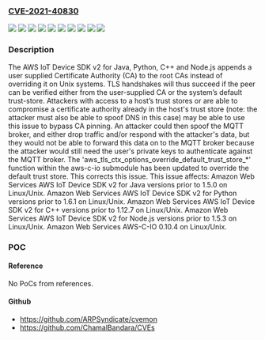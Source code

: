 ### [CVE-2021-40830](https://cve.mitre.org/cgi-bin/cvename.cgi?name=CVE-2021-40830)
![](https://img.shields.io/static/v1?label=Product&message=AWS%20IoT%20Device%20SDK%20v2%20for%20C%2B%2B&color=blue)
![](https://img.shields.io/static/v1?label=Product&message=AWS%20IoT%20Device%20SDK%20v2%20for%20Java%20&color=blue)
![](https://img.shields.io/static/v1?label=Product&message=AWS%20IoT%20Device%20SDK%20v2%20for%20Node.js&color=blue)
![](https://img.shields.io/static/v1?label=Product&message=AWS%20IoT%20Device%20SDK%20v2%20for%20Python&color=blue)
![](https://img.shields.io/static/v1?label=Product&message=AWS-C-IO&color=blue)
![](https://img.shields.io/static/v1?label=Version&message=%3C%201.12.7%20&color=brighgreen)
![](https://img.shields.io/static/v1?label=Version&message=%3C%201.5.0%20&color=brighgreen)
![](https://img.shields.io/static/v1?label=Version&message=%3C%201.5.3%20&color=brighgreen)
![](https://img.shields.io/static/v1?label=Version&message=%3C%201.6.1%20&color=brighgreen)
![](https://img.shields.io/static/v1?label=Vulnerability&message=The%20AWS%20IoT%20Device%20SDK%20v2%20for%20Java%2C%20Python%2C%20C%2B%2B%20and%20Node.js%20appends%20a%20user%20supplied%20Certificate%20Authority%20(CA)%20to%20the%20root%20CAs%20instead%20of%20overriding%20it%20on%20Unix%20systems.%20TLS%20handshakes%20will%20thus%20succeed%20if%20the%20peer%20can%20be%20verified%20either%20from%20the%20user-supplied%20CA%20or%20the%20system%E2%80%99s%20default%20trust-store.%20Attackers%20with%20access%20to%20a%20host%E2%80%99s%20trust%20stores%20or%20are%20able%20to%20compromise%20a%20certificate%20authority%20already%20in%20the%20host's%20trust%20store%20(note%3A%20the%20attacker%20must%20also%20be%20able%20to%20spoof%20DNS%20in%20this%20case)%20may%20be%20able%20to%20use%20this%20issue%20to%20bypass%20CA%20pinning.%20An%20attacker%20could%20then%20spoof%20the%20MQTT%20broker%2C%20and%20either%20drop%20traffic%20and%2For%20respond%20with%20the%20attacker's%20data%2C%20but%20they%20would%20not%20be%20able%20to%20forward%20this%20data%20on%20to%20the%20MQTT%20broker%20because%20the%20attacker%20would%20still%20need%20the%20user's%20private%20keys%20to%20authenticate%20against%20the%20MQTT%20broker.%20&color=brighgreen)

### Description

The AWS IoT Device SDK v2 for Java, Python, C++ and Node.js appends a user supplied Certificate Authority (CA) to the root CAs instead of overriding it on Unix systems. TLS handshakes will thus succeed if the peer can be verified either from the user-supplied CA or the system’s default trust-store. Attackers with access to a host’s trust stores or are able to compromise a certificate authority already in the host's trust store (note: the attacker must also be able to spoof DNS in this case) may be able to use this issue to bypass CA pinning. An attacker could then spoof the MQTT broker, and either drop traffic and/or respond with the attacker's data, but they would not be able to forward this data on to the MQTT broker because the attacker would still need the user's private keys to authenticate against the MQTT broker. The 'aws_tls_ctx_options_override_default_trust_store_*' function within the aws-c-io submodule has been updated to override the default trust store. This corrects this issue. This issue affects: Amazon Web Services AWS IoT Device SDK v2 for Java versions prior to 1.5.0 on Linux/Unix. Amazon Web Services AWS IoT Device SDK v2 for Python versions prior to 1.6.1 on Linux/Unix. Amazon Web Services AWS IoT Device SDK v2 for C++ versions prior to 1.12.7 on Linux/Unix. Amazon Web Services AWS IoT Device SDK v2 for Node.js versions prior to 1.5.3 on Linux/Unix. Amazon Web Services AWS-C-IO 0.10.4 on Linux/Unix.

### POC

#### Reference
No PoCs from references.

#### Github
- https://github.com/ARPSyndicate/cvemon
- https://github.com/ChamalBandara/CVEs

